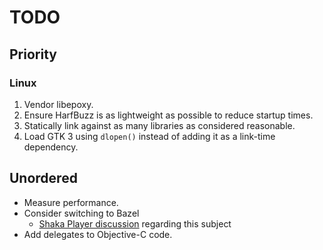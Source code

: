 # TODO

## Priority

### Linux

1. Vendor libepoxy.
2. Ensure HarfBuzz is as lightweight as possible to reduce startup times.
3. Statically link against as many libraries as considered reasonable.
4. Load GTK 3 using `dlopen()` instead of adding it as a link-time dependency.

## Unordered

- Measure performance.
- Consider switching to Bazel
  - [Shaka Player discussion](https://github.com/shaka-project/shaka-player-embedded/issues/19) regarding this subject
- Add delegates to Objective-C code.
